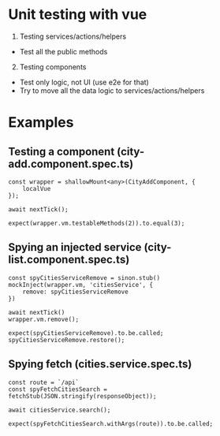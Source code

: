 # Unit testing with vue

1. Testing services/actions/helpers
- Test all the public methods

2. Testing components
- Test only logic, not UI (use e2e for that)
- Try to move all the data logic to services/actions/helpers

# Examples

## Testing a component (city-add.component.spec.ts)
```
const wrapper = shallowMount<any>(CityAddComponent, {
    localVue
});

await nextTick();

expect(wrapper.vm.testableMethods(2)).to.equal(3);
```

## Spying an injected service (city-list.component.spec.ts)
```
const spyCitiesServiceRemove = sinon.stub()
mockInject(wrapper.vm, 'citiesService', {
    remove: spyCitiesServiceRemove
})

await nextTick()
wrapper.vm.remove();

expect(spyCitiesServiceRemove).to.be.called;
spyCitiesServiceRemove.restore();
```

## Spying fetch (cities.service.spec.ts)
```
const route = `/api`
const spyFetchCitiesSearch = fetchStub(JSON.stringify(responseObject));

await citiesService.search();

expect(spyFetchCitiesSearch.withArgs(route)).to.be.called;
```